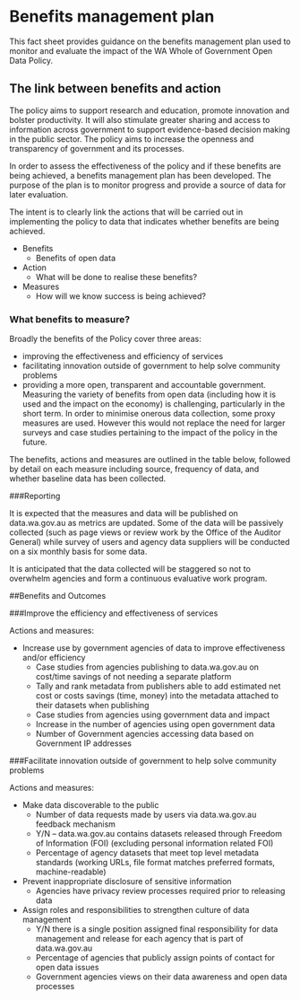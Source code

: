 # Benefits management plan

This fact sheet provides guidance on the benefits management plan used to monitor and evaluate the impact of the WA Whole of Government Open Data Policy.

## The link between benefits and action

The policy aims to support research and education, promote innovation and bolster productivity. It will also stimulate greater sharing and access to information across government to support evidence-based decision making in the public sector. The policy aims to increase the openness and transparency of government and its processes.

In order to assess the effectiveness of the policy and if these benefits are being achieved, a benefits management plan has been developed. The purpose of the plan is to monitor progress and provide a source of data for later evaluation.

The intent is to clearly link the actions that will be carried out in implementing the policy to data that indicates whether benefits are being achieved.

* Benefits
  * Benefits of open data
* Action
  * What will be done to realise these benefits?
* Measures
  * How will we know success is being achieved?

### What benefits to measure?

Broadly the benefits of the Policy cover three areas:

* improving the effectiveness and efficiency of services
* facilitating innovation outside of government to help solve community problems
* providing a more open, transparent and accountable government.
Measuring the variety of benefits from open data (including how it is used and the impact on the economy) is challenging, particularly in the short term. In order to minimise onerous data collection, some proxy measures are used. However this would not replace the need for larger surveys and case studies pertaining to the impact of the policy in the future.

The benefits, actions and measures are outlined in the table below, followed by detail on each measure including source, frequency of data, and whether baseline data has been collected.

###Reporting

It is expected that the measures and data will be published on data.wa.gov.au as metrics are updated. Some of the data will be passively collected (such as page views or review work by the Office of the Auditor General) while survey of users and agency data suppliers will be conducted on a six monthly basis for some data.

It is anticipated that the data collected will be staggered so not to overwhelm agencies and form a continuous evaluative work program.

##Benefits and Outcomes

###Improve the efficiency and effectiveness of services

Actions and measures:
* Increase use by government agencies of data to improve effectiveness and/or efficiency
  * Case studies from agencies publishing to data.wa.gov.au on cost/time savings of not needing a separate platform
  * Tally and rank metadata from publishers able to add estimated net cost or costs savings (time, money) into the metadata attached to their datasets when publishing
  * Case studies from agencies using government data and impact
  * Increase in the number of agencies using open government data
  * Number of Government agencies accessing data based on Government IP addresses
  
###Facilitate innovation outside of government to help solve community problems

Actions and measures:
* Make data discoverable to the public
  * Number of data requests made by users via data.wa.gov.au feedback mechanism
  * Y/N – data.wa.gov.au contains datasets released through Freedom of Information (FOI) (excluding personal information related FOI)
  * Percentage of agency datasets that meet top level metadata standards (working URLs, file format matches preferred formats, machine-readable)
* Prevent inappropriate disclosure of sensitive information
  * Agencies have privacy review processes required prior to releasing data
* Assign roles and responsibilities to strengthen culture of data management
  * Y/N there is a single position assigned final responsibility for data management and release for each agency that is part of data.wa.gov.au
  * Percentage of agencies that publicly assign points of contact for open data issues
  * Government agencies views on their data awareness and open data processes
